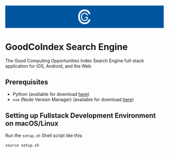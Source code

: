 ![banner](docs/assets/images/banner_goodcoindex.svg)

# GoodCoIndex Search Engine

The Good Computing Opportunities Index Search Engine full-stack application for iOS, Android, and the Web

## Prerequisites

- Python (available for download [here](https://www.python.org/downloads/))
- `nvm` (Node Version Manager) (available for download [here](https://nodejs.org/en/download))

## Setting up Fullstack Development Environment on macOS/Linux

Run the `setup.sh` Shell script like this:

```shell
source setup.sh
```
